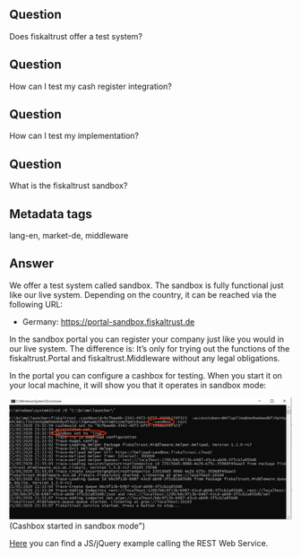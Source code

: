 ## Question
Does fiskaltrust offer a test system?

## Question
How can I test my cash register integration?

## Question
How can I test my implementation?

## Question
What is the fiskaltrust sandbox?

## Metadata tags
lang-en, market-de, middleware

## Answer

We offer a test system called sandbox. The sandbox is fully functional just like our live system. Depending on the country, it can be reached via the following URL:

- Germany: https://portal-sandbox.fiskaltrust.de

In the sandbox portal you can register your company just like you would in our live system. The difference is: It’s only for trying out the functions of the fiskaltrust.Portal and fiskaltrust.Middleware without any legal obligations.

In the portal you can configure a cashbox for testing. When you start it on your local machine, it will show you that it operates in sandbox mode:

![Screenshot](../images/sandbox-started-cashbox.png) (Cashbox started in sandbox mode")


[Here](../examples/js-rest-sign-call.md) you can find a JS/jQuery example calling the REST Web Service.


